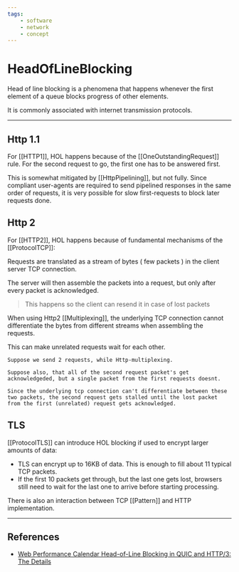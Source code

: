 ```yaml
---
tags:
    - software
    - network
    - concept
---
```

# HeadOfLineBlocking

Head of line blocking is a phenomena that happens whenever the first element of a queue blocks progress of other elements.

It is commonly associated with internet transmission protocols.
___

## Http 1.1

For [[HTTP1]], HOL happens because of the [[OneOutstandingRequest]] rule. For the second request to go, the first one has to be answered first.

This is somewhat mitigated by [[HttpPipelining]], but not fully. Since compliant user-agents are required to send pipelined responses in the same order of requests, it is very possible for slow first-requests to block later requests done.

## Http 2

For [[HTTP2]], HOL happens because of fundamental mechanisms of the [[ProtocolTCP]]:

Requests are translated as a stream of bytes ( few packets ) in the client server TCP connection.

The server will then assemble the packets into a request, but only after every packet is acknowledged.

> This happens so the client can resend it in case of lost packets

When using Http2 [[Multiplexing]], the underlying TCP connection cannot differentiate the bytes from different streams when assembling the requests.

This can make unrelated requests wait for each other.

```example
Suppose we send 2 requests, while Http-multiplexing.

Suppose also, that all of the second request packet's get acknowledgeded, but a single packet from the first requests doesnt.

Since the underlying tcp connection can't differentiate between these two packets, the second request gets stalled until the lost packet from the first (unrelated) request gets acknowledged. 
```

## TLS

[[ProtocolTLS]] can introduce HOL blocking if used to encrypt larger amounts of data:

* TLS can encrypt up to 16KB of data. This is enough to fill about 11 typical TCP packets.
* If the first 10 packets get through, but the last one gets lost, browsers still need to wait for the last one to arrive before starting processing.

There is also an interaction between TCP [[Pattern]] and HTTP implementation.

___

## References

* [Web Performance Calendar  Head-of-Line Blocking in QUIC and HTTP/3: The Details](https://calendar.perfplanet.com/2020/head-of-line-blocking-in-quic-and-http-3-the-details/)
